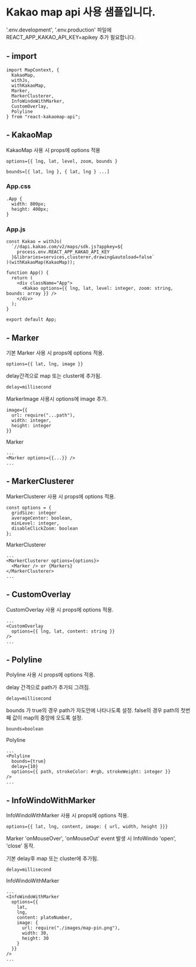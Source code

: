 # Kakao map api 사용 샘플입니다.

'.env.development', '.env.production' 파일에 REACT_APP_KAKAO_API_KEY=apikey 추가 필요합니다.

## - import

    import MapContext, {
      KakaoMap,
      withJs,
      withKakaoMap,
      Marker,
      MarkerClusterer,
      InfoWindoWithMarker,
      CustomOverlay,
      Polyline
    } from "react-kakaomap-api";

## - KakaoMap

KakaoMap 사용 시 props에 options 적용

    options={{ lng, lat, level, zoom, bounds }

    bounds=[{ lat, lng }, { lat, lng } ...]

### App.css

    .App {
      width: 800px;
      height: 400px;
    }

### App.js

    const Kakao = withJs(
      `//dapi.kakao.com/v2/maps/sdk.js?appkey=${
        process.env.REACT_APP_KAKAO_API_KEY
      }&libraries=services,clusterer,drawing&autoload=false`
    )(withKakaoMap(KakaoMap));

    function App() {
      return (
        <div className="App">
          <Kakao options={{ lng, lat, level: integer, zoom: string, bounds: array }} />
        </div>
      );
    }

    export default App;

## - Marker

기본 Marker 사용 시 props에 options 적용.

    options={{ lat, lng, image }}

delay간격으로 map 또는 cluster에 추가됨.

    delay=millisecond

MarkerImage 사용시 options에 image 추가.

    image={{
      url: require("...path"),
      width: integer,
      height: integer
    }}

Marker

    ...
    <Marker options={{...}} />
    ...

## - MarkerClusterer

MarkerClusterer 사용 시 props에 options 적용.

    const options = {
      gridSize: integer
      averageCenter: boolean,
      minLevel: integer,
      disableClickZoom: boolean
    };

MarkerClusterer

    ...
    <MarkerClusterer options={options}>
      <Marker /> or {Markers}
    </MarkerClusterer>
    ...

## - CustomOverlay

CustomOverlay 사용 시 props에 options 적용.

    ...
    <CustomOverlay
      options={{ lng, lat, content: string }}
    />
    ...

## - Polyline

Polyline 사용 시 props에 options 적용.

delay 간격으로 path가 추가되 그려짐.

    delay=millisecond

bounds 가 true의 경우 path가 자도안에 나타나도록 설정. false의 경우 path의 첫번째 값이 map의 중앙에 오도록 설정.

    bounds=boolean

Polyline

    ...
    <Polyline
      bounds={true}
      delay={10}
      options={{ path, strokeColor: #rgb, strokeWeight: integer }}
    />
    ...

## - InfoWindoWithMarker

InfoWindoWithMarker 사용 시 props에 options 적용.

    options={{ lat, lng, content, image: { url, width, height }}}

Marker 'onMouseOver', 'onMouseOut' event 발생 시 InfoWindo 'open', 'close' 동작.

기본 delay후 map 또는 cluster에 추가됨.

    delay=millisecond

InfoWindoWithMarker

    ...
    <InfoWindoWithMarker
      options={{
        lat,
        lng,
        content: plateNumber,
        image: {
          url: require("./images/map-pin.png"),
          width: 30,
          height: 30
        }
      }}
    />
    ...
